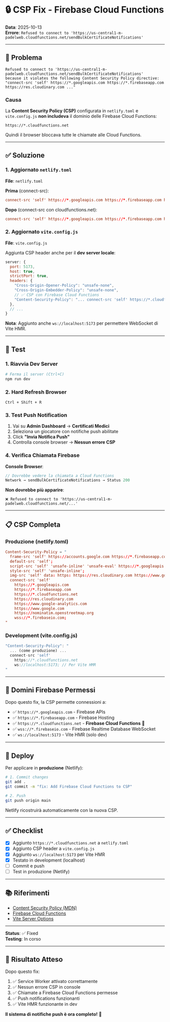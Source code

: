 # 🔒 CSP Fix - Firebase Cloud Functions

**Data**: 2025-10-13  
**Errore**: `Refused to connect to 'https://us-central1-m-padelweb.cloudfunctions.net/sendBulkCertificateNotifications'`

---

## 🚨 Problema

```
Refused to connect to 'https://us-central1-m-padelweb.cloudfunctions.net/sendBulkCertificateNotifications'
because it violates the following Content Security Policy directive:
"connect-src 'self' https://*.googleapis.com https://*.firebaseapp.com https://res.cloudinary.com ..."
```

### Causa

La **Content Security Policy (CSP)** configurata in `netlify.toml` e `vite.config.js` **non includeva** il dominio delle Firebase Cloud Functions:

```
https://*.cloudfunctions.net
```

Quindi il browser bloccava tutte le chiamate alle Cloud Functions.

---

## ✅ Soluzione

### 1. Aggiornato `netlify.toml`

**File**: `netlify.toml`

**Prima** (connect-src):

```toml
connect-src 'self' https://*.googleapis.com https://*.firebaseapp.com https://res.cloudinary.com ...
```

**Dopo** (connect-src con cloudfunctions.net):

```toml
connect-src 'self' https://*.googleapis.com https://*.firebaseapp.com https://*.cloudfunctions.net https://res.cloudinary.com ...
```

### 2. Aggiornato `vite.config.js`

**File**: `vite.config.js`

Aggiunta CSP header anche per il **dev server locale**:

```javascript
server: {
  port: 5173,
  host: true,
  strictPort: true,
  headers: {
    "Cross-Origin-Opener-Policy": "unsafe-none",
    "Cross-Origin-Embedder-Policy": "unsafe-none",
    // ✅ CSP con Firebase Cloud Functions
    "Content-Security-Policy": "... connect-src 'self' https://*.cloudfunctions.net ... ws://localhost:5173;",
  },
  // ...
}
```

**Nota**: Aggiunto anche `ws://localhost:5173` per permettere WebSocket di Vite HMR.

---

## 🧪 Test

### 1. Riavvia Dev Server

```bash
# Ferma il server (Ctrl+C)
npm run dev
```

### 2. Hard Refresh Browser

```
Ctrl + Shift + R
```

### 3. Test Push Notification

1. Vai su **Admin Dashboard** → **Certificati Medici**
2. Seleziona un giocatore con notifiche push abilitate
3. Click **"Invia Notifica Push"**
4. Controlla console browser → **Nessun errore CSP**

### 4. Verifica Chiamata Firebase

**Console Browser**:

```javascript
// Dovrebbe vedere la chiamata a Cloud Functions
Network → sendBulkCertificateNotifications → Status 200
```

**Non dovrebbe più apparire**:

```
❌ Refused to connect to 'https://us-central1-m-padelweb.cloudfunctions.net/...'
```

---

## 📋 CSP Completa

### Produzione (netlify.toml)

```toml
Content-Security-Policy = "
  frame-src 'self' https://accounts.google.com https://*.firebaseapp.com https://*.googleapis.com;
  default-src 'self';
  script-src 'self' 'unsafe-inline' 'unsafe-eval' https://*.googleapis.com https://apis.google.com https://*.firebaseapp.com https://www.googletagmanager.com https://www.google-analytics.com;
  style-src 'self' 'unsafe-inline';
  img-src 'self' data: https: https://res.cloudinary.com https://www.google.com;
  connect-src 'self'
    https://*.googleapis.com
    https://*.firebaseapp.com
    https://*.cloudfunctions.net
    https://res.cloudinary.com
    https://www.google-analytics.com
    https://www.google.com
    https://nominatim.openstreetmap.org
    wss://*.firebaseio.com;
"
```

### Development (vite.config.js)

```javascript
"Content-Security-Policy": "
  ... (come produzione) ...
  connect-src 'self'
    https://*.cloudfunctions.net
    ws://localhost:5173; // Per Vite HMR
"
```

---

## 🔗 Domini Firebase Permessi

Dopo questo fix, la CSP permette connessioni a:

- ✅ `https://*.googleapis.com` - Firebase APIs
- ✅ `https://*.firebaseapp.com` - Firebase Hosting
- ✅ `https://*.cloudfunctions.net` - **Firebase Cloud Functions** 🎯
- ✅ `wss://*.firebaseio.com` - Firebase Realtime Database WebSocket
- ✅ `ws://localhost:5173` - Vite HMR (solo dev)

---

## 🚀 Deploy

Per applicare in **produzione** (Netlify):

```bash
# 1. Commit changes
git add .
git commit -m "fix: Add Firebase Cloud Functions to CSP"

# 2. Push
git push origin main
```

Netlify ricostruirà automaticamente con la nuova CSP.

---

## ✅ Checklist

- [x] Aggiunto `https://*.cloudfunctions.net` a `netlify.toml`
- [x] Aggiunto CSP header a `vite.config.js`
- [x] Aggiunto `ws://localhost:5173` per Vite HMR
- [x] Testato in development (localhost)
- [ ] Commit e push
- [ ] Test in produzione (Netlify)

---

## 📚 Riferimenti

- [Content Security Policy (MDN)](https://developer.mozilla.org/en-US/docs/Web/HTTP/CSP)
- [Firebase Cloud Functions](https://firebase.google.com/docs/functions)
- [Vite Server Options](https://vitejs.dev/config/server-options.html)

---

**Status**: ✅ Fixed  
**Testing**: In corso

---

## 🎯 Risultato Atteso

Dopo questo fix:

1. ✅ Service Worker attivato correttamente
2. ✅ Nessun errore CSP in console
3. ✅ Chiamate a Firebase Cloud Functions permesse
4. ✅ Push notifications funzionanti
5. ✅ Vite HMR funzionante in dev

**Il sistema di notifiche push è ora completo!** 🚀
